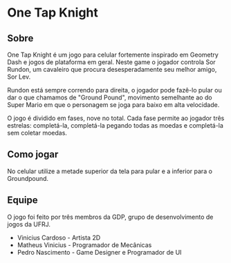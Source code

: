 # One Tap Knight

## Sobre
One Tap Knight é um jogo para celular fortemente inspirado em Geometry Dash e jogos de plataforma em geral. Neste game o jogador controla Sor Rundon, um cavaleiro que procura desesperadamente seu melhor amigo, Sor Lev. 

Rundon está sempre correndo para direita, o jogador pode fazê-lo pular ou dar o que chamamos de "Ground Pound", movimento semelhante ao do Super Mario em que o personagem se joga para baixo em alta velocidade.

O jogo é dividido em fases, nove no total. Cada fase permite ao jogador três estrelas: completá-la, completá-la pegando todas as moedas e completá-la sem coletar moedas.

## Como jogar
No celular utilize a metade superior da tela para pular e a inferior para o Groundpound.

## Equipe
O jogo foi feito por três membros da GDP, grupo de desenvolvimento de jogos da UFRJ.

* Vinicius Cardoso - Artista 2D
* Matheus Vinicius - Programador de Mecânicas
* Pedro Nascimento - Game Designer e Programador de UI

